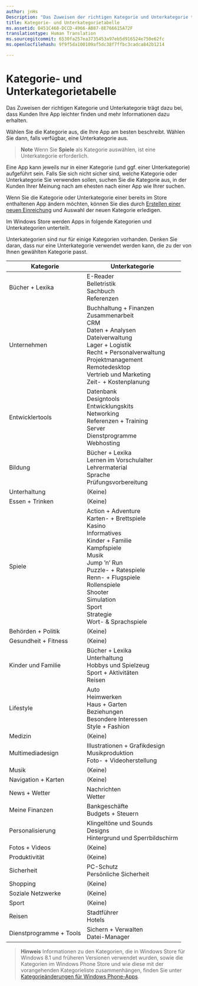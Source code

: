 ```yaml
---
author: jnHs
Description: "Das Zuweisen der richtigen Kategorie und Unterkategorie trägt dazu bei, dass Kunden Ihre App leichter finden und mehr Informationen dazu erhalten."
title: Kategorie- und Unterkategorietabelle
ms.assetid: D451C468-DCCD-4966-AB87-8E766615A72F
translationtype: Human Translation
ms.sourcegitcommit: 6530fa257ea3735453a97eb5d916524e750e62fc
ms.openlocfilehash: 9f9f5da100109af5dc38f7ffbc3cadca842b1214

---
```


# Kategorie- und Unterkategorietabelle


Das Zuweisen der richtigen Kategorie und Unterkategorie trägt dazu bei, dass Kunden Ihre App leichter finden und mehr Informationen dazu erhalten.

Wählen Sie die Kategorie aus, die Ihre App am besten beschreibt. Wählen Sie dann, falls verfügbar, eine Unterkategorie aus.

> **Note**  Wenn Sie **Spiele** als Kategorie auswählen, ist eine Unterkategorie erforderlich.

 

Eine App kann jeweils nur in einer Kategorie (und ggf. einer Unterkategorie) aufgeführt sein. Falls Sie sich nicht sicher sind, welche Kategorie oder Unterkategorie Sie verwenden sollen, suchen Sie die Kategorie aus, in der Kunden Ihrer Meinung nach am ehesten nach einer App wie Ihrer suchen.

Wenn Sie die Kategorie oder Unterkategorie einer bereits im Store enthaltenen App ändern möchten, können Sie dies durch [Erstellen einer neuen Einreichung](app-submissions.md) und Auswahl der neuen Kategorie erledigen.

Im Windows Store werden Apps in folgende Kategorien und Unterkategorien unterteilt.

Unterkategorien sind nur für einige Kategorien vorhanden. Denken Sie daran, dass nur eine Unterkategorie verwendet werden kann, die zu der von Ihnen gewählten Kategorie passt.


| Kategorie                    | Unterkategorie                                       |
|-----------------------------|---------------------------------------------------|
| Bücher + Lexika           | E-Reader <br> Belletristik <br> Sachbuch <br> Referenzen |
| Unternehmen                    | Buchhaltung + Finanzen <br> Zusammenarbeit <br> CRM <br> Daten + Analysen <br> Dateiverwaltung <br> Lager + Logistik <br> Recht + Personalverwaltung <br> Projektmanagement <br> Remotedesktop <br> Vertrieb und Marketing <br> Zeit- + Kostenplanung |
| Entwicklertools             | Datenbank <br> Designtools <br> Entwicklungskits <br> Networking <br> Referenzen + Training <br> Server <br> Dienstprogramme <br> Webhosting |
| Bildung                   | Bücher + Lexika <br> Lernen im Vorschulalter <br> Lehrermaterial <br> Sprache <br> Prüfungsvorbereitung |
| Unterhaltung               | (Keine)                                            |
| Essen + Trinken               | (Keine)                                            |
| Spiele                       | Action + Adventure <br> Karten- + Brettspiele <br> Kasino <br> Informatives <br> Kinder + Familie <br> Kampfspiele <br> Musik <br> Jump ’n’ Run <br> Puzzle- + Ratespiele <br> Renn- + Flugspiele <br> Rollenspiele <br> Shooter <br> Simulation <br> Sport <br> Strategie <br> Wort- & Sprachspiele |
| Behörden + Politik       | (Keine)                                            |
| Gesundheit + Fitness            | (Keine)                                            |
| Kinder und Familie               | Bücher + Lexika <br> Unterhaltung <br> Hobbys und Spielzeug <br> Sport + Aktivitäten <br> Reisen |
| Lifestyle                   | Auto <br> Heimwerken <br> Haus + Garten <br> Beziehungen <br> Besondere Interessen <br> Style + Fashion |
| Medizin                     | (Keine)                                            |
| Multimediadesign           | Illustrationen + Grafikdesign <br> Musikproduktion <br> Foto- + Videoherstellung |
| Musik                       | (Keine)                                            |
| Navigation + Karten           | (Keine)                                            |
| News + Wetter              | Nachrichten <br> Wetter                                 |
| Meine Finanzen            | Bankgeschäfte <br> Budgets + Steuern      |
| Personalisierung             | Klingeltöne und Sounds <br> Designs <br> Hintergrund und Sperrbildschirm |
| Fotos + Videos               | (Keine)                                            |
| Produktivität                | (Keine)                                            |
| Sicherheit                    | PC-Schutz <br> Persönliche Sicherheit <br>         |
| Shopping                    | (Keine)                                            |
| Soziale Netzwerke                      | (Keine)                                            |
| Sport                      | (Keine)                                            |
| Reisen                      | Stadtführer <br> Hotels                           |
| Dienstprogramme + Tools           | Sichern + Verwalten <br> Datei-Manager                |
 

> **Hinweis**  Informationen zu den Kategorien, die in Windows Store für Windows 8.1 und früheren Versionen verwendet wurden, sowie die Kategorien im Windows Phone Store und wie diese mit der vorangehenden Kategorieliste zusammenhängen, finden Sie unter [Kategorieänderungen für Windows Phone-Apps](how-your-app-appears-in-the-store-for-windows-10-customers.md#category-changes).




<!--HONumber=Jun16_HO4-->


